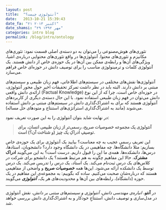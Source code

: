 ```yaml
---
layout: post
title:  "آنتولوژی چیست؟"
date:   2013-10-21 15:39:43
date_fa: "۲۱ اکتبر ۲۰۱۳"
date_shamsi: "۲۹ مهر ۱۳۹۲"
categories: intro blog
permalink: /blog/intro/ontology
---
```


تئوری‌های هوش‌مصنوعی را می‌توان به دو دسته‌ی اصلی قسمت نمود: تئوری‌های مکانیزم و تئوری‌های محتوا. آنتولوژی‌ها در واقع تئوری‌های محتوایی درباره‌ی اشیا، ویژگی‌های آن‌ها و رابطه‌ی ممکن بین آن‌ها در یک حوزه‌ی خاص از دانش هستند. یک آنتولوژی کلمات و ترمینولوژی مناسب را برای توصیف دانش در حوزه‌ای خاص فراهم می‌سازد.

آنتولوژی‌ها نقش‌های مختلفی در سیستم‌های اطلاعاتی، فهم زبان طبیعی و سیستم‌های مبتنی بر دانش دارند. البته باید در نظر داشت تمرکز تحقیقات اخیر حول محور آنتولوژی، ارائه‌ی دانش واقعی (Factual Knowledge) در حوزه‌ای خاص است، چرا که از این نوع دانش می‌توان در فهم زبان طبیعی استفاده نمود. با این حال دسته‌ی دیگری از کاربردهای آنتولوژی هستند که برای به اشتراک‌گذاری دانش در سیستم‌های مبتنی بر دانش استفاده می‌شوند (مانند به اشتراگ‌گذاری استراتژی‌های استنتاج و متودهای حل مساله). 

در نهایت شاید بتوان آنتولوژی را به این صورت تعریف نمود:

>**آنتولوژی یک مجموعه خصوصیات صریح، رسمی‌تر از زبان طبیعی انسان، برای توصیفِ ادراکِ یک چیز (و شناخت آن؟) است.**

این تعریفِ رسمیِ عجیب به چه معناست؟ بیایید یک آنتولوژی برای یک حوزه‌ی خاص بسازیم: مثلا دانشگاه‌ها. چه مفاهیمی در یک دانشگاه وجود دارد؟ دانشجویان، استادها، درس‌ها، دانشکده‌ها. همه‌ی ما این را قبول داریم. درست است؟ به این می‌گویند **ادراک مشترک**. حالا این مفاهیم چگونه به هم مرتبط هستند؟ یک دانشجو برای شرکت در کلاس‌های یک درس ثبت‌نام می‌کند. یک استاد، یک درس را تدریس می‌کند. یک درس توسط یک دانشکده ارائه می‌شود. این‌ها همه **خصوصیات صریح** و واضحی از مفاهیمی هستند که درباره‌شان صحبت می‌کنیم. ساده که بگوییم: به مجموعه‌ی این مفاهیم در یک حوزه (دانشگاه)، رابطه‌های بین آن‌ها و محدودیت‌های هر یک، ***آنتولوژی*** می‌گویند. 

---
در **آنتو**، *انباره‌ی مهندسی دانش، آنتولوژی و سیستم‌های مبتنی بر دانش*، نقش آنتولوژی در مدل‌سازی و توصیف دانش، استنتاجِ خودکار و به اشتراک‌گذاری دانش بررسی خواهد شد.